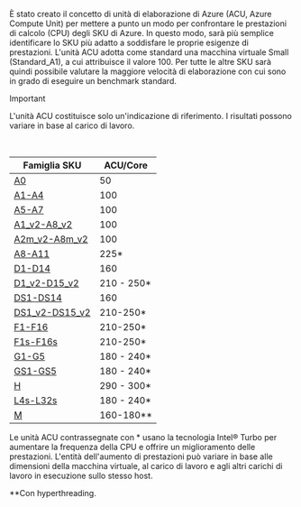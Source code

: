 



È stato creato il concetto di unità di elaborazione di Azure (ACU, Azure Compute Unit) per mettere a punto un modo per confrontare le prestazioni di calcolo (CPU) degli SKU di Azure. In questo modo, sarà più semplice identificare lo SKU più adatto a soddisfare le proprie esigenze di prestazioni.  L'unità ACU adotta come standard una macchina virtuale Small (Standard_A1), a cui attribuisce il valore 100. Per tutte le altre SKU sarà quindi possibile valutare la maggiore velocità di elaborazione con cui sono in grado di eseguire un benchmark standard. 

> [!IMPORTANT]
> L'unità ACU costituisce solo un'indicazione di riferimento.  I risultati possono variare in base al carico di lavoro. 
> 
> 

<br>

| Famiglia SKU | ACU/Core |
| --- | --- |
| [A0](../articles/virtual-machines/windows/sizes-general.md) |50 |
| [A1-A4](../articles/virtual-machines/windows/sizes-general.md) |100 |
| [A5-A7](../articles/virtual-machines/windows/sizes-general.md) |100 |
| [A1_v2-A8_v2](../articles/virtual-machines/windows/sizes-general.md) |100 |
| [A2m_v2-A8m_v2](../articles/virtual-machines/windows/sizes-general.md) |100 |
| [A8-A11](../articles/virtual-machines/windows/sizes-hpc.md) |225* |
| [D1-D14](../articles/virtual-machines/windows/sizes-general.md) |160 |
| [D1_v2-D15_v2](../articles/virtual-machines/windows/sizes-general.md) |210 - 250* |
| [DS1-DS14](../articles/virtual-machines/virtual-machines-windows-sizes-memory.md) |160 |
| [DS1_v2-DS15_v2](../articles/virtual-machines/virtual-machines-windows-sizes-memory.md) |210-250* |
| [F1-F16](../articles/virtual-machines/windows/sizes-compute.md) |210-250* |
| [F1s-F16s](../articles/virtual-machines/windows/sizes-compute.md) |210-250* |
| [G1-G5](../articles/virtual-machines/virtual-machines-windows-sizes-memory.md) |180 - 240* |
| [GS1-GS5](../articles/virtual-machines/virtual-machines-windows-sizes-memory.md) |180 - 240* |
| [H](../articles/virtual-machines/windows/sizes-hpc.md) |290 - 300* |
| [L4s-L32s](../articles/virtual-machines/windows/sizes-storage.md) |180 - 240* |
| [M](../articles/virtual-machines/virtual-machines-windows-sizes-memory.md) | 160-180** |

Le unità ACU contrassegnate con * usano la tecnologia Intel® Turbo per aumentare la frequenza della CPU e offrire un miglioramento delle prestazioni.  L'entità dell'aumento di prestazioni può variare in base alle dimensioni della macchina virtuale, al carico di lavoro e agli altri carichi di lavoro in esecuzione sullo stesso host.

**Con hyperthreading. 
